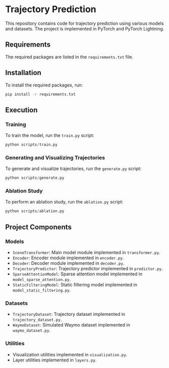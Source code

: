 # Trajectory Prediction

This repository contains code for trajectory prediction using various models and datasets. The project is implemented in PyTorch and PyTorch Lightning.

## Requirements

The required packages are listed in the `requirements.txt` file.

## Installation

To install the required packages, run:

```sh
pip install -r requirements.txt
```

## Execution

### Training

To train the model, run the `train.py` script:

```python
python scripts/train.py
```

### Generating and Visualizing Trajectories

To generate and visualize trajectories, run the `generate.py` script:

```python
python scripts/generate.py
```

### Ablation Study

To perform an ablation study, run the `ablation.py` script:

```python
python scripts/ablation.py
```

## Project Components

### Models
* `SceneTransformer`: Main model module implemented in `transformer.py`.
* `Encoder`: Encoder module implemented in `encoder.py`.
* `Decoder`: Decoder module implemented in `decoder.py`.
* `TrajectoryPredictor`: Trajectory predictor implemented in `predictor.py`.
* `SparseAttentionModel`: Sparse attention model implemented in `model_sparse_attention.py`.
* `StaticFilteringModel`: Static filtering model implemented in `model_static_filtering.py`.

### Datasets
* `TrajectoryDataset`: Trajectory dataset implemented in `trajectory_dataset.py`.
* `WaymoDataset`: Simulated Waymo dataset implemented in `waymo_dataset.py`.

### Utilities
* Visualization utilities implemented in `visualization.py`.
* Layer utilities implemented in `layers.py`.
